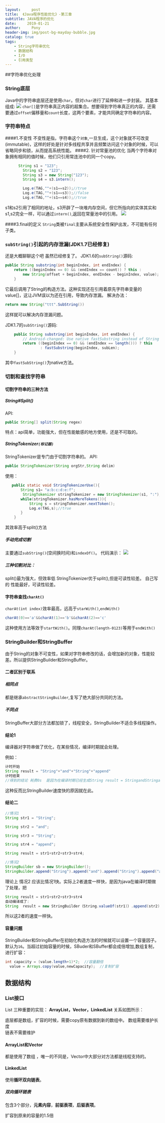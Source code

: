 ```yaml
---
layout:     post
title:  《Java程序性能优化》-第三章
subtitle: JAVA程序的优化
date:     2019-01-21
author:     Pony
header-img: img/post-bg-mayday-bubble.jpg
catalog: true
tags:
    - String字符串优化
    - 数据结构
    - I/O
    - 引用类型
---
```


##字符串优化处理
### String底层
Java中的字符串底层还是使用`char`。但对`char`进行了延伸和进一步封装。
其基本组成:
![](https://ws1.sinaimg.cn/large/006tNc79ly1fzgat7q78rj30g405qmxv.jpg)
`char[]`是字符串真正内容的超集合。想要得到字符串真正的内容，还需要通过`offset`偏移量和`count`长度，这两个要素，才能共同确定字符串的内容。

### 字符串特点 
####1.不变性
不变性是指，字符串这个`对象`,一旦生成，这个对象就不可改变(immutable)，这样的好处是针对多线程共享并且频繁访问这个对象的时候，可以省略同步和锁，从而提高系统性能。
####2. 针对常量池的优化
当两个字符串对象拥有相同的值时候，他们只引用常连池中的同一个copy。
```java
      String s1 = "123";
        String s2 = "123";
        String s3 = new String("123");
        String s4 = s3.intern();

        Log.e(TAG,""+(s1==s2));//true
        Log.e(TAG,""+(s1==s3));//false
        Log.e(TAG,""+(s1==s4));//true
```
s1和s2引用了相同的地址，s3开辟了一块堆内存空间，但它所指向的实体其实和s1,s2完全一样，可以通过`intern()`,返回在常量池中的引用。
![](https://ws3.sinaimg.cn/large/006tNc79ly1fzgbqfe4pkj30au041my2.jpg)


####3.final的定义
`String`类被`final`主要从系统安全性保护出发，不可能有任何子类。
### `subString()`引起的内存泄漏(JDK1.7已经修复)
还是大概聊聊这个吧 虽然已经修复了。
JDK1.6的`subString()`源码:
```java
public String substring(int beginIndex, int endIndex) {
	return ((beginIndex == 0) && (endIndex == count)) ? this :
	    new String(offset + beginIndex, endIndex - beginIndex, value);
    }
```
它最后调用了String的构造方法。这种实现还在引用着原先字符串变量的value[]，这让JVM误以为还在引用，导致内存泄漏。
解决办法：
```java
return new String("ttt".SubString())
```
这样就可以解决内存泄漏问题。

JDK1.7的`subString()`源码:
```JAVA
    public String substring(int beginIndex, int endIndex) {
        // Android-changed: Use native fastSubstring instead of String constructor.
        return ((beginIndex == 0) && (endIndex == length())) ? this
                : fastSubstring(beginIndex, subLen);
    }
```
其中`fastSubString()`为native方法。
### 切割和查找字符串
#### 切割字符串的三种方法
##### String#Split()
API:
```java
public String[] split(String regex)
```
特点：api简单，功能强大，但在性能敏感的地方使用，还是不可取的。

##### StringTokenizer`(标记器)`
StringTokenizer是专门由于切割字符串的。
API:
```JAVA
public StringTokenizer(String orgStr,String delim)
```
使用：
```java
   public static void StringTokenizerUse(){
       String s1= "a:b:c:d:e:f";
        StringTokenizer stringTokenizer = new StringTokenizer(s1, ":");
       while(stringTokenizer.hasMoreTokens()){
           String s = stringTokenizer.nextToken();
           Log.e(TAG,s);//true
       }
    }
```
其效率高于split()方法

##### 手动完成切割
主要通过`subString()`(空间换时间)和`indexOf()`。
代码演示：
![](https://ws4.sinaimg.cn/large/006tNc79ly1fzgoqh3fb8j30f403atb6.jpg)
##### 三种切割对比：
split()最为强大，但效率低
StringTokenizer优于split(),但是可读性较差。
自己写的 性能最好，可读性较差。

#### 字符串查找`charAt()`
`charAt(int index)`效率最高，远高于`starWith()`,`endWith()`

```java
charAt(0)=='a'&&charAt(1)=='b'&&charAt(2)=='c'
```

这种使用方法等效于`startWith()`。同理`charAt(length-0123)`等用于`endWith()`

### StringBuilder和StringBuffer

由于String的对象不可变性，如果对字符串修改的话，会增加新的对象，性能较差。所以提供StringBuilder和StringBuffer。

#### 二者区别于联系

##### 相同点

都是继承`abstractStringBuilder`,复写了绝大部分共同的方法。

##### 不同点

StringBuffer大部分方法都加锁了，线程安全，StringBuilder不适合多线程操作。

#### 结论1

编译器对字符串做了优化，在某些情况，编译时期就会处理。

例如：

```java
计时开始
String result = "String"+"and"+"String"+"append"
计时结束
//得到的结论 耗费0s  是因为在编译时期已经生成String result = StringandStringappend
```

这种反而比StringBuilder速度快的原因就在此。

#### 结论二

```java
//情况1
String str1 = "String";

String str2 = "and";

String str3 = "String";

String str4 = "append";

String result = str1+str2+str3+str4;

//情况2
StringBuilder sb = new StringBuilder();
StringBuilder.append("String").append("and").append("String").append("append");


```

理论上 情况2 应该比情况1快。实际上2者速度一样快，是因为java在编译时期做了处理，把

```java
String result = str1+str2+str3+str4
自动编译成了:
String  result = new StringBuilder（String.valueOf(str1)）.append(str2).append(str3).append(str4);

```

所以这2者的速度一样快。

#### 容量问题

StringBuilder和StringBuffer在初始化构造方法的时候就可以设置一个容量因子。默认为`16`。当超过初始容量的时候，SBuder和SBuffer都会成倍增加,数组复制，进行扩容：

```java
int capacity = (value.length+1)*2;  //容量翻倍
  value = Arrays.copy(value,newCapacity);  //复制扩容
```

## 数据结构
### List接口
List 三种重要的实现：
**ArrayList，Vector，LinkedList**
关系如图所示：
![]()

底层都是数组，扩容的时候，需要copy原有数据到新的数组中。
数组需要维护长度  
链表不需要维护
#### ArrayList和Vector
都是使用了数组 ，唯一的不同是，Vector中大部分对方法都是线程支持的。
#### LinkedList
使用**循环双向链表**。
##### 双向循环链表
包含3个部分，**元素内容**，**前驱表项**，**后驱表项**。

扩容到原来的容量的1.5倍












